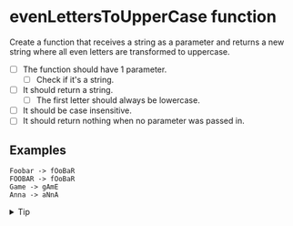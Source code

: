 # evenLettersToUpperCase function

Create a function that receives a string as a parameter and returns a new string where all even letters are transformed to uppercase.

- [ ] The function should have 1 parameter.
  - [ ] Check if it's a string.
- [ ] It should return a string.
  - [ ] The first letter should always be lowercase.
- [ ] It should be case insensitive.
- [ ] It should return nothing when no parameter was passed in.

## Examples

```
Foobar -> fOoBaR
FOOBAR -> fOoBaR
Game -> gAmE
Anna -> aNnA
```

<details>
 <summary>Tip</summary>
 [](https://developer.mozilla.org/en-US/docs/Web/JavaScript/Reference/Operators/Remainder)
</details>
